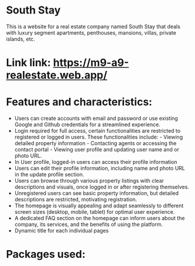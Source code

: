 # South Stay
This is a website for a real estate company named South Stay that deals with luxury segment apartments, penthouses, mansions, villas, private islands, etc.

# Link link: https://m9-a9-realestate.web.app/

# Features and characteristics:
- Users can create accounts with email and password or use existing Google and Github credentials for a streamlined experience.
- Login required for full access, certain functionalities are restricted to registered or logged in users. These functionalities include:
       - Viewing detailed property information
       - Contacting agents or accessing the contact portal
       - Viewing user profile and updating user name and or photo URL.
- In User profile, logged-in users can access their profile information
- Users can edit their profile information, including name and photo URL in the update profile section.
- Users can browse through various property listings with clear descriptions and visuals, once logged in or after registering themselves.
- Unregistered users can see basic property information, but detailed descriptions are restricted, motivating registration.
- The homepage is visually appealing and adapt seamlessly to different screen sizes (desktop, mobile, tablet) for optimal user experience.
- A dedicated FAQ section on the homepage can inform users about the company, its services, and the benefits of using the platform.
- Dynamic title for each individual pages

# Packages used:


